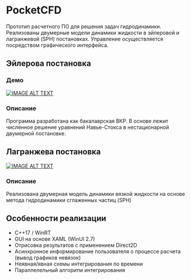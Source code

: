 # PocketCFD

Прототип расчетного ПО для решения задач гидродинамики. Реализованы двумерные модели динамики жидкости в эйлеровой и лагранжевой (SPH) постановках. Управление осуществляется посредством графического интерфейса.

## Эйлерова постановка

### Демо

[![IMAGE ALT TEXT](http://img.youtube.com/vi/KVCNCLNm-e0/0.jpg)](https://youtu.be/KVCNCLNm-e0)

### Описание

Программа разработана как бакалаврская ВКР. В основе лежит численное решение уравнений Навье-Стокса в нестационарной двумерной постановке.

## Лагранжева постановка

[![IMAGE ALT TEXT](http://img.youtube.com/vi/-oZM2KzrPKw/0.jpg)](https://youtu.be/-oZM2KzrPKw)

### Описание

Реализована двумерная модель динамики вязкой жидкости на основе метода гидродинамики сглаженных частиц (SPH)

## Особенности реализации

- C++17 / WinRT
- GUI на основе XAML (WinUI 2.7)
- Отрисовка результатов с применением Direct2D
- Асинхронное информирование пользователя о процессе расчета (вывод графиков невязок)
- Неявная/явная схемы интегрирования по времени
- Параллелельный алгоритм интегрирования
